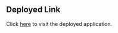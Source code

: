 ## Deployed Link

Click [here](https://ghar-bazaar.onrender.com/) to visit the deployed application.
